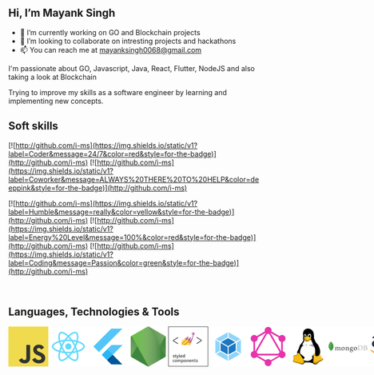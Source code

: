  
## Hi, I’m  Mayank Singh 
- 🌱 I’m currently working on GO and Blockchain projects
- 💞️ I’m looking to collaborate on intresting projects and hackathons
- 📫 You can reach me at mayanksingh0068@gmail.com

 
I'm passionate about GO, Javascript, Java, React, Flutter, NodeJS and also taking a look at Blockchain

Trying to improve my skills as a software engineer by learning and implementing new concepts.

## Soft skills

[![http://github.com/i-ms](https://img.shields.io/static/v1?label=Coder&message=24/7&color=red&style=for-the-badge)](http://github.com/i-ms)
[![http://github.com/i-ms](https://img.shields.io/static/v1?label=Coworker&message=ALWAYS%20THERE%20TO%20HELP&color=deeppink&style=for-the-badge)](http://github.com/i-ms)

[![http://github.com/i-ms](https://img.shields.io/static/v1?label=Humble&message=really&color=yellow&style=for-the-badge)](http://github.com/i-ms)
[![http://github.com/i-ms](https://img.shields.io/static/v1?label=Energy%20Level&message=100%&color=red&style=for-the-badge)](http://github.com/i-ms)
 [![http://github.com/i-ms](https://img.shields.io/static/v1?label=Coding&message=Passion&color=green&style=for-the-badge)](http://github.com/i-ms)

<br/>

## Languages, Technologies & Tools

<div style="display: flex; flex: 1; align-items: center; flex-direction: row; width: 100%;>
   
<img height="80" src="https://raw.githubusercontent.com/github/explore/80688e429a7d4ef2fca1e82350fe8e3517d3494d/topics/go/go.png" />

<img height="80" src="https://raw.githubusercontent.com/github/explore/80688e429a7d4ef2fca1e82350fe8e3517d3494d/topics/javascript/javascript.png">

<img height="80" src="https://raw.githubusercontent.com/github/explore/80688e429a7d4ef2fca1e82350fe8e3517d3494d/topics/react/react.png">

<img height="80" src="https://raw.githubusercontent.com/github/explore/80688e429a7d4ef2fca1e82350fe8e3517d3494d/topics/flutter/flutter.png">

<img height="80" src="https://raw.githubusercontent.com/github/explore/80688e429a7d4ef2fca1e82350fe8e3517d3494d/topics/nodejs/nodejs.png">

<img height="80" src="https://raw.githubusercontent.com/github/explore/80688e429a7d4ef2fca1e82350fe8e3517d3494d/topics/styled-components/styled-components.png">

<img height="80" src="https://raw.githubusercontent.com/github/explore/80688e429a7d4ef2fca1e82350fe8e3517d3494d/topics/webpack/webpack.png">

<img height="80" src="https://raw.githubusercontent.com/github/explore/80688e429a7d4ef2fca1e82350fe8e3517d3494d/topics/graphql/graphql.png">

<img height="80" src="https://raw.githubusercontent.com/github/explore/80688e429a7d4ef2fca1e82350fe8e3517d3494d/topics/linux/linux.png">

<img height="80" src="https://raw.githubusercontent.com/github/explore/80688e429a7d4ef2fca1e82350fe8e3517d3494d/topics/mongodb/mongodb.png">

<img height="80" src="https://raw.githubusercontent.com/github/explore/80688e429a7d4ef2fca1e82350fe8e3517d3494d/topics/aws/aws.png">

<img height="80" src="https://raw.githubusercontent.com/github/explore/80688e429a7d4ef2fca1e82350fe8e3517d3494d/topics/bash/bash.png">

<img height="80" src="https://raw.githubusercontent.com/github/explore/80688e429a7d4ef2fca1e82350fe8e3517d3494d/topics/android/android.png">

<img height="80" src="https://raw.githubusercontent.com/github/explore/80688e429a7d4ef2fca1e82350fe8e3517d3494d/topics/ios/ios.png">
 
</div>
